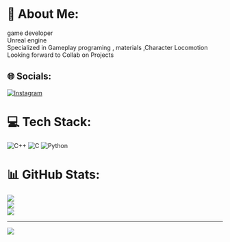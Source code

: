 # 💫 About Me:
game developer <br> Unreal engine <br> Specialized in Gameplay programing , materials ,Character Locomotion<br>Looking forward to Collab on Projects


## 🌐 Socials:
[![Instagram](https://img.shields.io/badge/Instagram-%23E4405F.svg?logo=Instagram&logoColor=white)](https://instagram.com/_joy.dip.chakraborty) 

# 💻 Tech Stack:
![C++](https://img.shields.io/badge/c++-%2300599C.svg?style=for-the-badge&logo=c%2B%2B&logoColor=white) ![C](https://img.shields.io/badge/c-%2300599C.svg?style=for-the-badge&logo=c&logoColor=white) ![Python](https://img.shields.io/badge/python-3670A0?style=for-the-badge&logo=python&logoColor=ffdd54)
# 📊 GitHub Stats:
![](https://github-readme-stats.vercel.app/api?username=XyonX&theme=dark&hide_border=false&include_all_commits=false&count_private=true)<br/>
![](https://github-readme-streak-stats.herokuapp.com/?user=XyonX&theme=dark&hide_border=false)<br/>
![](https://github-readme-stats.vercel.app/api/top-langs/?username=XyonX&theme=dark&hide_border=false&include_all_commits=false&count_private=true&layout=compact)

---
[![](https://visitcount.itsvg.in/api?id=XyonX&icon=0&color=0)](https://visitcount.itsvg.in)

<!-- Proudly created with GPRM ( https://gprm.itsvg.in ) -->
